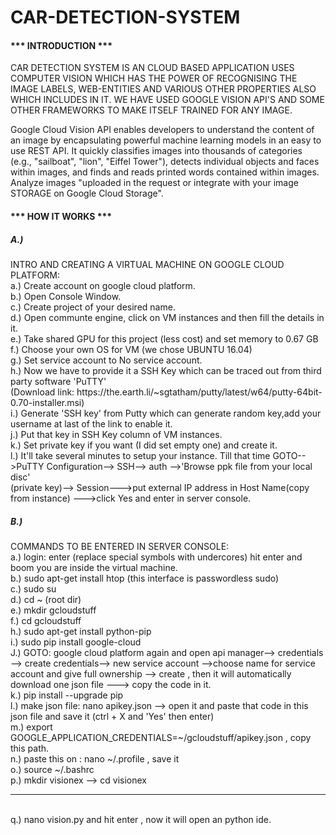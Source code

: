 # CAR-DETECTION-SYSTEM

<h4>*** INTRODUCTION ***</h4>

CAR DETECTION SYSTEM IS AN CLOUD BASED APPLICATION USES COMPUTER VISION WHICH HAS THE POWER OF RECOGNISING THE IMAGE LABELS, WEB-ENTITIES AND VARIOUS OTHER PROPERTIES ALSO 
WHICH INCLUDES IN IT. WE HAVE USED GOOGLE VISION API'S AND SOME OTHER FRAMEWORKS TO MAKE ITSELF TRAINED FOR ANY IMAGE. 

Google Cloud Vision API enables developers to understand the content of an image by encapsulating powerful machine learning models in an easy to use REST API.
It quickly classifies images into thousands of categories (e.g., "sailboat", "lion", "Eiffel Tower"), detects individual objects and faces within images, and
finds and reads printed words contained within images. Analyze images "uploaded in the request or integrate with your image STORAGE on Google Cloud Storage".

<h4>*** HOW IT WORKS ***</h4>

<h5>A.)</h5> INTRO AND CREATING A VIRTUAL MACHINE ON GOOGLE CLOUD PLATFORM:<br>
  a.) Create account on google cloud platform.<br>
  b.) Open Console Window.<br>
  c.) Create project of your desired name.<br>
  d.) Open communte engine, click on VM instances and then fill the details in it.<br>
  e.) Take shared GPU for this project (less cost) and set memory to 0.67 GB<br>
  f.) Choose your own OS for VM (we chose UBUNTU 16.04)<br>
  g.) Set service account to No service account.<br>
  h.) Now we have to provide it a SSH Key which can be traced out from third party software 'PuTTY' <br>
(Download link: https://the.earth.li/~sgtatham/putty/latest/w64/putty-64bit-0.70-installer.msi) 
  <br>
  i.) Generate 'SSH key' from Putty which can generate random key,add your username at last of the link to enable it.<br>
  j.) Put that key in SSH Key column of VM instances.<br>
  k.) Set private key if you want (I did set empty one) and create it.<br>
  l.) It'll take several minutes to setup your instance. Till that time GOTO-->PuTTY Configuration--> SSH--> auth -->'Browse ppk file from your local disc'<br>
(private key)--> Session--->put external IP address in Host Name(copy from instance) --->click Yes and enter in server console.<br>
 
<h5>B.)</h5> COMMANDS TO BE ENTERED IN SERVER CONSOLE:<br>
  a.) login: enter <username> (replace special symbols with undercores) hit enter and boom you are inside the virtual machine.<br>
  b.) sudo apt-get install htop (this interface is passwordless sudo)<br>
  c.) sudo su<br>
  d.) cd ~ (root dir)<br>
  e.) mkdir gcloudstuff<br>
  f.) cd gcloudstuff<br>
  h.) sudo apt-get install python-pip<br>
  i.) sudo pip install google-cloud<br>
  J.) GOTO: google cloud platform again and open api manager--> credentials --> create credentials--> new service account -->choose name for service account and give full ownership --> create , then it will automatically download one json file ---> copy the code in it.<br>
  k.) pip install --upgrade pip<br>
  l.) make json file: nano apikey.json --> open it and paste that code in this json file and save it (ctrl + X and 'Yes' then enter)<br>
  m.) export GOOGLE_APPLICATION_CREDENTIALS=~/gcloudstuff/apikey.json , copy this path.<br>
  n.) paste this on : nano ~/.profile , save it<br>
  o.) source ~/.bashrc<br>
  p.) mkdir visionex --> cd visionex<hr><br>
  q.) nano vision.py and hit enter , now it will open an python ide.<br>
